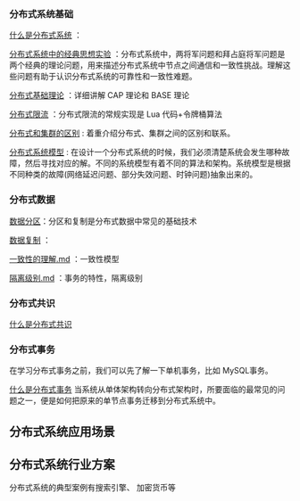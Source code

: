 ### 分布式系统基础

 [什么是分布式系统](什么是分布式系统.md) ：

 [分布式系统中的经典思想实验](分布式系统中的经典思想实验.md) ：分布式系统中，两将军问题和拜占庭将军问题是两个经典的理论问题，用来描述分布式系统中节点之间通信和一致性挑战。理解这些问题有助于认识分布式系统的可靠性和一致性难题。

[分布式基础理论](分布式基础理论.md) ：详细讲解 CAP 理论和 BASE 理论

[分布式限流](分布式限流.md) ：分布式限流的常规实现是 Lua 代码+令牌桶算法

[分布式和集群的区别](分布式和集群的区别.md) : 着重介绍分布式、集群之间的区别和联系。

[分布式系统模型](分布式系统模型.md) : 在设计一个分布式系统的时候，我们必须清楚系统会发生哪种故障，然后寻找对应的解。不同的系统模型有着不同的算法和架构。系统模型是根据不同种类的故障(网络延迟问题、部分失效问题、时钟问题)抽象出来的。



### 分布式数据

 [数据分区](数据分区.md)：分区和复制是分布式数据中常见的基础技术

 [数据复制](数据复制.md) ：

 [一致性的理解.md](一致性的理解.md) ：一致性模型

 [隔离级别.md](隔离级别.md) ：事务的特性，隔离级别



### 分布式共识

 [什么是分布式共识](什么是分布式共识.md) 





### 分布式事务

在学习分布式事务之前，我们可以先了解一下单机事务，比如 MySQL事务。

 [什么是分布式事务](什么是分布式事务.md) 当系统从单体架构转向分布式架构时，所要面临的最常见的问题之一，便是如何把原来的单节点事务迁移到分布式系统中。





## 分布式系统应用场景







## 分布式系统行业方案

分布式系统的典型案例有搜索引擎、 加密货币等

